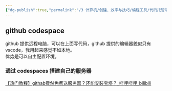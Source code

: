 ```yaml
---
{"dg-publish":true,"permalink":"/3 计算机/创建、效率与技巧/编程工具/代码托管平台/github/github codespaces/","title":"github codespaces"}
---
```


## github codespace
github 提供远程电脑，可以在上面写代码，github 提供的编辑器貌似只有 vscode，我用起来感觉不如本地。  
优势是可以自主配置环境。
### 通过 codespaces 搭建自己的服务器
[【热门教程】githab竟然免费送服务器？还能安装宝塔？\_哔哩哔哩\_bilibili](https://www.bilibili.com/video/BV1h84y1b7sD/?spm_id_from=333.337.search-card.all.click&vd_source=20cb3e7c6ad3d64f0eb2d763ff005080)